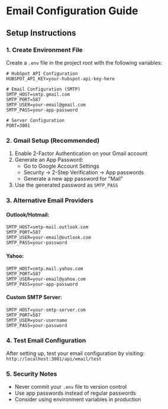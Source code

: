 # Email Configuration Guide

## Setup Instructions

### 1. Create Environment File
Create a `.env` file in the project root with the following variables:

```env
# HubSpot API Configuration
HUBSPOT_API_KEY=your-hubspot-api-key-here

# Email Configuration (SMTP)
SMTP_HOST=smtp.gmail.com
SMTP_PORT=587
SMTP_USER=your-email@gmail.com
SMTP_PASS=your-app-password

# Server Configuration
PORT=3001
```

### 2. Gmail Setup (Recommended)
1. Enable 2-Factor Authentication on your Gmail account
2. Generate an App Password:
   - Go to Google Account Settings
   - Security → 2-Step Verification → App passwords
   - Generate a new app password for "Mail"
3. Use the generated password as `SMTP_PASS`

### 3. Alternative Email Providers

#### Outlook/Hotmail:
```env
SMTP_HOST=smtp-mail.outlook.com
SMTP_PORT=587
SMTP_USER=your-email@outlook.com
SMTP_PASS=your-password
```

#### Yahoo:
```env
SMTP_HOST=smtp.mail.yahoo.com
SMTP_PORT=587
SMTP_USER=your-email@yahoo.com
SMTP_PASS=your-app-password
```

#### Custom SMTP Server:
```env
SMTP_HOST=your-smtp-server.com
SMTP_PORT=587
SMTP_USER=your-username
SMTP_PASS=your-password
```

### 4. Test Email Configuration
After setting up, test your email configuration by visiting:
`http://localhost:3001/api/email/test`

### 5. Security Notes
- Never commit your `.env` file to version control
- Use app passwords instead of regular passwords
- Consider using environment variables in production

